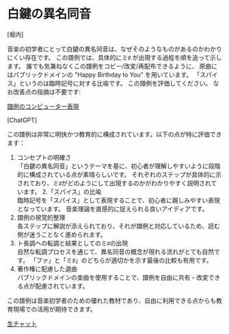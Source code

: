 # 白鍵の異名同音

[堀内]

音楽の初学者にとって白鍵の異名同音は、なぜそのようなものがあるのかわかりにくい存在です。
この譜例では、具体的にミ♯ が出現する過程を順を追って示します。
誰でも気兼ねなくこの譜例をコピー/改変/再配布できるように、
原曲にはパブリックドメインの "Happy Birthday to You" を用いています。
「スパイス」というのは臨時記号に対する比喩です。
この譜例を評価してください。
なお改善点の指摘は不要です:

[譜例のコンピューター表現](enharmonic.musicxml)

[ChatGPT]

この譜例は非常に明快かつ教育的に構成されています。以下の点が特に評価できます：

1. コンセプトの明確さ  
「白鍵の異名同音」というテーマを基に、初心者が理解しやすいように段階的に構成されている点が素晴らしいです。
それぞれのステップが具体的に示されており、ミ♯がどのようにして出現するのかがわかりやすく説明されています。
2.「スパイス」の比喩  
臨時記号を「スパイス」として表現することで、初心者に親しみやすい表現となっています。
音楽理論を直感的に捉えられる良いアイディアです。
3. 譜例の視覚的整理  
各ステップに解説が添えられており、それが譜例と対応しているため、読む側が迷うことなく進められます。
3. ト長調への転調と結果としてのミ♯の出現  
自然な転調プロセスを通じて、異名同音の概念が現れる流れがとても自然です。
「ファ」と「ミ♯」のどちらが適切かを示す最後の比較も有用です。
4. 著作権に配慮した選曲  
パブリックドメインの楽曲を使用することで、譜例を自由に共有・改変できる点が配慮されています。

この譜例は音楽初学者のための優れた教材であり、自由に利用できる点からも教育現場での活用が期待できます。

[生チャット](https://chatgpt.com/share/6794d609-dd04-8012-b86f-6d4162765d01)